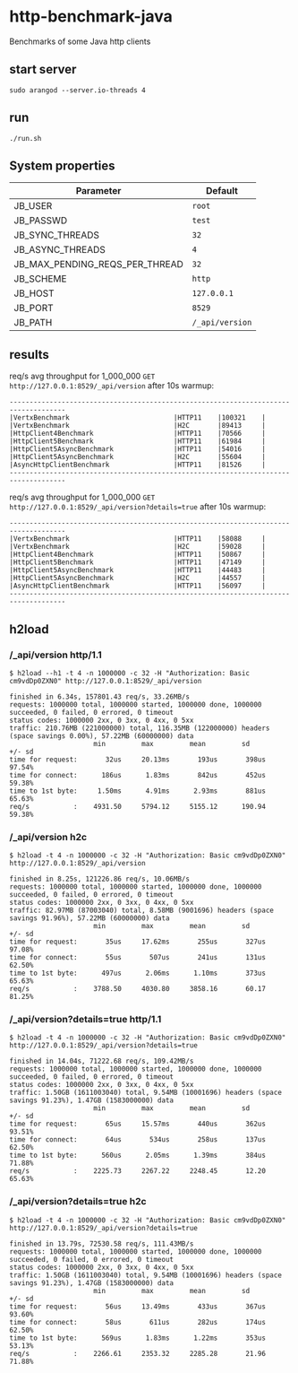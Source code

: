 # http-benchmark-java
Benchmarks of some Java http clients

## start server

```shell
sudo arangod --server.io-threads 4
```

## run

```shell
./run.sh
```

## System properties

| Parameter                       | Default         |
|---------------------------------|-----------------|
| JB_USER                         | `root`          |
| JB_PASSWD                       | `test`          |
| JB_SYNC_THREADS                 | `32`            |
| JB_ASYNC_THREADS                | `4`             |
| JB_MAX_PENDING_REQS_PER_THREAD  | `32`            |
| JB_SCHEME                       | `http`          |
| JB_HOST                         | `127.0.0.1`     |
| JB_PORT                         | `8529`          |
| JB_PATH                         | `/_api/version` |


## results

req/s avg throughput for 1_000_000 `GET http://127.0.0.1:8529/_api/version` after 10s warmup:

```text
------------------------------------------------------------------------------------
|VertxBenchmark                          |HTTP11    |100321    |
|VertxBenchmark                          |H2C       |89413     |
|HttpClient4Benchmark                    |HTTP11    |70566     |
|HttpClient5Benchmark                    |HTTP11    |61984     |
|HttpClient5AsyncBenchmark               |HTTP11    |54016     |
|HttpClient5AsyncBenchmark               |H2C       |55604     |
|AsyncHttpClientBenchmark                |HTTP11    |81526     |
------------------------------------------------------------------------------------
```

req/s avg throughput for 1_000_000 `GET http://127.0.0.1:8529/_api/version?details=true` after 10s warmup:

```text
------------------------------------------------------------------------------------
|VertxBenchmark                          |HTTP11    |58088     |
|VertxBenchmark                          |H2C       |59028     |
|HttpClient4Benchmark                    |HTTP11    |50867     |
|HttpClient5Benchmark                    |HTTP11    |47149     |
|HttpClient5AsyncBenchmark               |HTTP11    |44483     |
|HttpClient5AsyncBenchmark               |H2C       |44557     |
|AsyncHttpClientBenchmark                |HTTP11    |56097     |
------------------------------------------------------------------------------------
```

## h2load

### /_api/version http/1.1
```text
$ h2load --h1 -t 4 -n 1000000 -c 32 -H "Authorization: Basic cm9vdDp0ZXN0" http://127.0.0.1:8529/_api/version

finished in 6.34s, 157801.43 req/s, 33.26MB/s
requests: 1000000 total, 1000000 started, 1000000 done, 1000000 succeeded, 0 failed, 0 errored, 0 timeout
status codes: 1000000 2xx, 0 3xx, 0 4xx, 0 5xx
traffic: 210.76MB (221000000) total, 116.35MB (122000000) headers (space savings 0.00%), 57.22MB (60000000) data
                     min         max         mean         sd        +/- sd
time for request:       32us     20.13ms       193us       398us    97.54%
time for connect:      186us      1.83ms       842us       452us    59.38%
time to 1st byte:     1.50ms      4.91ms      2.93ms       881us    65.63%
req/s           :    4931.50     5794.12     5155.12      190.94    59.38%
```

### /_api/version h2c
```text
$ h2load -t 4 -n 1000000 -c 32 -H "Authorization: Basic cm9vdDp0ZXN0" http://127.0.0.1:8529/_api/version

finished in 8.25s, 121226.86 req/s, 10.06MB/s
requests: 1000000 total, 1000000 started, 1000000 done, 1000000 succeeded, 0 failed, 0 errored, 0 timeout
status codes: 1000000 2xx, 0 3xx, 0 4xx, 0 5xx
traffic: 82.97MB (87003040) total, 8.58MB (9001696) headers (space savings 91.96%), 57.22MB (60000000) data
                     min         max         mean         sd        +/- sd
time for request:       35us     17.62ms       255us       327us    97.08%
time for connect:       55us       507us       241us       131us    62.50%
time to 1st byte:      497us      2.06ms      1.10ms       373us    65.63%
req/s           :    3788.50     4030.80     3858.16       60.17    81.25%
```

### /_api/version?details=true http/1.1
```text
$ h2load -t 4 -n 1000000 -c 32 -H "Authorization: Basic cm9vdDp0ZXN0" http://127.0.0.1:8529/_api/version?details=true

finished in 14.04s, 71222.68 req/s, 109.42MB/s
requests: 1000000 total, 1000000 started, 1000000 done, 1000000 succeeded, 0 failed, 0 errored, 0 timeout
status codes: 1000000 2xx, 0 3xx, 0 4xx, 0 5xx
traffic: 1.50GB (1611003040) total, 9.54MB (10001696) headers (space savings 91.23%), 1.47GB (1583000000) data
                     min         max         mean         sd        +/- sd
time for request:       65us     15.57ms       440us       362us    93.51%
time for connect:       64us       534us       258us       137us    62.50%
time to 1st byte:      560us      2.05ms      1.39ms       384us    71.88%
req/s           :    2225.73     2267.22     2248.45       12.20    65.63%
```

### /_api/version?details=true h2c

```text
$ h2load -t 4 -n 1000000 -c 32 -H "Authorization: Basic cm9vdDp0ZXN0" http://127.0.0.1:8529/_api/version?details=true

finished in 13.79s, 72530.58 req/s, 111.43MB/s
requests: 1000000 total, 1000000 started, 1000000 done, 1000000 succeeded, 0 failed, 0 errored, 0 timeout
status codes: 1000000 2xx, 0 3xx, 0 4xx, 0 5xx
traffic: 1.50GB (1611003040) total, 9.54MB (10001696) headers (space savings 91.23%), 1.47GB (1583000000) data
                     min         max         mean         sd        +/- sd
time for request:       56us     13.49ms       433us       367us    93.60%
time for connect:       58us       611us       282us       174us    62.50%
time to 1st byte:      569us      1.83ms      1.22ms       353us    53.13%
req/s           :    2266.61     2353.32     2285.28       21.96    71.88%
```